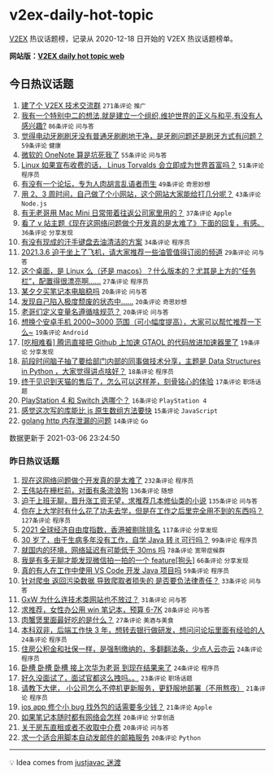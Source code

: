 # v2ex-daily-hot-topic

[V2EX](https://www.v2ex.com/) 热议话题榜，记录从 2020-12-18 日开始的 V2EX 热议话题榜单。

**网站版：[V2EX daily hot topic web](https://boojack.github.io/v2ex-daily-hot-topic-web/)**

## 今日热议话题

<!-- TODAY BEGIN -->

1. [建了个 V2EX 技术交流群](https://www.v2ex.com/t/759056) `271条评论` `推广`
1. [我有一个特别中二的想法,就是建立一个组织,维护世界的正义与和平,有没有人感兴趣?](https://www.v2ex.com/t/759092) `86条评论` `问与答`
1. [觉得电动牙刷刷牙没有普通牙刷刷地干净，是牙刷问题还是刷牙方式有问题？](https://www.v2ex.com/t/758986) `59条评论` `健康`
1. [微软的 OneNote 算是坑死我了](https://www.v2ex.com/t/759157) `55条评论` `问与答`
1. [Linux 如果宣布收费的话， Linus Torvalds 会立即成为世界首富吗？](https://www.v2ex.com/t/759028) `51条评论` `程序员`
1. [有没有一个论坛，专为人肉胡言乱语者而生](https://www.v2ex.com/t/758991) `49条评论` `奇思妙想`
1. [用 2、3 周时间，自己做了个小网站，这个网站大家能给打几分呢？](https://www.v2ex.com/t/759079) `43条评论` `Node.js`
1. [有无老哥用 Mac Mini 日常带着往返公司家里用的？](https://www.v2ex.com/t/759007) `37条评论` `Apple`
1. [看了 v 站主题《现在这网络问题做个开发真的是太难了》下面的回复，有感。](https://www.v2ex.com/t/759165) `36条评论` `分享发现`
1. [有没有现成的汗手键盘去油清洁的方案](https://www.v2ex.com/t/758985) `34条评论` `程序员`
1. [2021.3.6 迫于坐上了飞机，请大家推荐一些油管值得订阅的频道](https://www.v2ex.com/t/758988) `29条评论` `问与答`
1. [这个桌面，是 Linux 么（还是 macos）？什么版本的？尤其是上方的“任务栏”，配置得很漂亮啊......](https://www.v2ex.com/t/759084) `27条评论` `程序员`
1. [某夕夕买笔记本电脑稳吗](https://www.v2ex.com/t/759077) `20条评论` `问与答`
1. [发现自己陷入极度颓废的状态中……](https://www.v2ex.com/t/759059) `20条评论` `奇思妙想`
1. [老哥们定义变量名遵循啥规范？](https://www.v2ex.com/t/759019) `20条评论` `问与答`
1. [想换个安卓手机 2000~3000 范围（可小幅度提高），大家可以帮忙推荐一下么~](https://www.v2ex.com/t/759142) `19条评论` `Android`
1. [[吃相难看] 腾讯直接把 Github 上加速 GTAOL 的代码放进加速器里了](https://www.v2ex.com/t/759043) `19条评论` `分享发现`
1. [前段时间脑子抽了要给部门内部的同事做技术分享，主题是 Data Structures in Python ，大家觉得讲点啥好？](https://www.v2ex.com/t/759090) `18条评论` `程序员`
1. [终于见识到天猫的售后了，怎么可以这样差，刻骨铭心的体验](https://www.v2ex.com/t/759095) `17条评论` `职场话题`
1. [PlayStation 4 和 Switch 选哪个？](https://www.v2ex.com/t/759086) `16条评论` `PlayStation 4`
1. [感觉这次写的库能比 js 原生数组方法要快](https://www.v2ex.com/t/759081) `15条评论` `JavaScript`
1. [golang http 内存泄漏的问题](https://www.v2ex.com/t/759153) `14条评论` `Go`

数据更新于 2021-03-06 23:24:50

<!-- TODAY END -->

### 昨日热议话题

<!-- YESTERDAY BEGIN -->

1. [现在这网络问题做个开发真的是太难了](https://www.v2ex.com/t/758736) `232条评论` `程序员`
1. [王伟站在栅栏前，对面有条流浪狗](https://www.v2ex.com/t/758647) `136条评论` `随想`
1. [迫于上班无聊，晋升涨工资无望，求推荐几本修仙类的小说](https://www.v2ex.com/t/758679) `135条评论` `问与答`
1. [你在上大学时有什么花了功夫去学，但是在工作之后里完全用不到的东西吗？](https://www.v2ex.com/t/758753) `127条评论` `程序员`
1. [2021 全球经济自由度指数，香港被剔除排名](https://www.v2ex.com/t/758815) `117条评论` `分享发现`
1. [30 岁了，由于生病多年没有工作，自学 Java 转 it 可行吗？](https://www.v2ex.com/t/758749) `99条评论` `程序员`
1. [就国内的环境，网络延迟有可能低于 30ms 吗](https://www.v2ex.com/t/758672) `78条评论` `宽带症候群`
1. [我是有多无聊才能发现微信拍一拍的一个 feature[狗头]](https://www.v2ex.com/t/758810) `66条评论` `分享发现`
1. [真的有人在工作中使用 VS Code 开发 Java 项目吗](https://www.v2ex.com/t/758653) `59条评论` `程序员`
1. [针对爬虫 返回污染数据 导致爬取者损失的 是否要负法律责任？](https://www.v2ex.com/t/758688) `33条评论` `问与答`
1. [GxW 为什么连技术类网站也不放过？](https://www.v2ex.com/t/758839) `31条评论` `问与答`
1. [求推荐，女性办公用 win 笔记本，预算 6-7K](https://www.v2ex.com/t/758826) `28条评论` `问与答`
1. [肉蟹煲里面最好吃的是什么？](https://www.v2ex.com/t/758851) `27条评论` `美酒与美食`
1. [本科双非，后端工作快 3 年，想转去银行做研发，想问问论坛里面有经验的人](https://www.v2ex.com/t/758846) `24条评论` `程序员`
1. [住房公积金和社保一样，是强制缴纳的，多翻翻法条，少点人云亦云](https://www.v2ex.com/t/758782) `24条评论` `程序员`
1. [卧槽 卧槽 卧槽 接上次华为老哥 到现在结果来了](https://www.v2ex.com/t/758690) `24条评论` `程序员`
1. [好久没面试了，面试官都这么拽吗。。](https://www.v2ex.com/t/758741) `23条评论` `职场话题`
1. [请教下大佬， 小公司怎么不停机更新服务，更舒服地部署（不用熬夜）](https://www.v2ex.com/t/758816) `21条评论` `程序员`
1. [ios app 修个小 bug 找外包的话需要多少钱？](https://www.v2ex.com/t/758681) `21条评论` `Apple`
1. [如果笔记本随时都有网络会怎样](https://www.v2ex.com/t/758758) `20条评论` `分享创造`
1. [关于房东直租或者不收取中介费](https://www.v2ex.com/t/758703) `20条评论` `问与答`
1. [求一个适合用脚本自动发邮件的邮箱服务](https://www.v2ex.com/t/758665) `20条评论` `Python`

<!-- YESTERDAY END -->

---

💡 Idea comes from [justjavac 迷渡](https://github.com/justjavac/)
